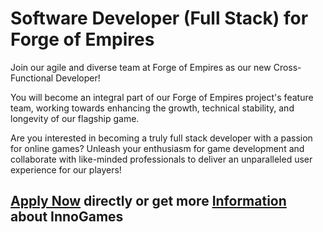 <h1>Software Developer (Full Stack) for Forge of Empires</h1>
Join our agile and diverse team at Forge of Empires as our new Cross-Functional Developer!

You will become an integral part of our Forge of Empires project's feature team, working towards enhancing the growth, technical stability, and longevity of our flagship game. 

Are you interested in becoming a truly full stack developer with a passion for online games? Unleash your enthusiasm for game development and collaborate with like-minded professionals to deliver an unparalleled user experience for our players!


<h2><a href="https://jobs.eu.lever.co/innogames/64c66a21-4b3e-452b-894d-58bdec2456ac/apply">Apply Now</a> directly or get more <a href="https://jobs.eu.lever.co/innogames/64c66a21-4b3e-452b-894d-58bdec2456ac">Information</a> about InnoGames</h2>